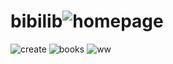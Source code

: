 # bibilib![homepage](https://user-images.githubusercontent.com/75968847/226982268-e262c19f-6a86-4912-abc7-8eab38b1230b.jpg)
![create](https://user-images.githubusercontent.com/75968847/226982663-23965609-07ef-4230-8d86-01a23bc083fd.jpg)
![books](https://user-images.githubusercontent.com/75968847/226982700-6c1168d1-cc32-42ab-b091-94f86234f359.jpg)
![ww](https://user-images.githubusercontent.com/75968847/226982720-cda9c76d-fa83-4b60-8332-a18a08fa0488.jpg)
